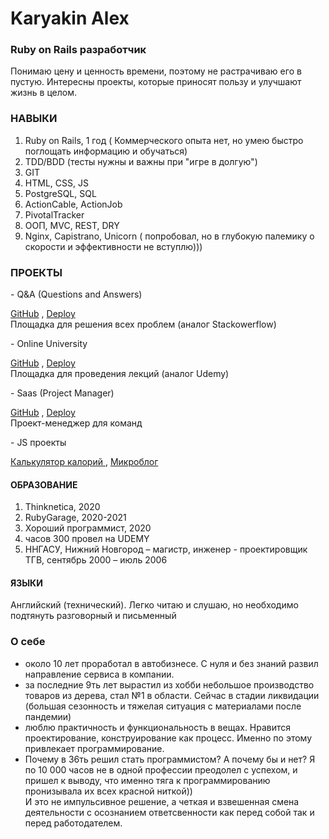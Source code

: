 # Karyakin Alex

### Ruby on Rails разработчик
Понимаю цену и ценность времени, поэтому не растрачиваю его в пустую.
Интересны проекты, которые приносят пользу и улучшают жизнь в целом.

### НАВЫКИ
1) Ruby on Rails, 1 год ( Коммерческого опыта нет, но умею быстро поглощать информацию и обучаться)
2) TDD/BDD (тесты нужны и важны при "игре в долгую")
3) GIT 
3) HTML, CSS, JS 
4) PostgreSQL, SQL
5) ActionCable, ActionJob
6) PivotalTracker
7) ООП, MVC, REST, DRY
8) Nginx, Capistrano, Unicorn ( попробовал, но в глубокую палемику о скорости и эффективности не вступлю)))

### ПРОЕКТЫ
<p> - Q&A (Questions and Answers) <br>

[GitHub](https://github.com/sasha370/stackoverflow)
,  [Deploy](http://88.214.237.55/)  <br>
Площадка для решения всех проблем (аналог Stackowerflow)  </p> 
<p> - Online University <br>
 
[GitHub](https://github.com/sasha370/universitetHQ) ,  [Deploy](https://university-hq.herokuapp.com/)  <br>
Площадка для проведения лекций (аналог Udemy)</p> 
<p> - Saas (Project Manager) <br> 
 
 [GitHub](https://github.com/sasha370/saas-app) ,  [Deploy](https://saas-app-sasha.herokuapp.com/) <br>
Проект-менеджер для команд</p> 
<p> - JS проекты <br> 
 
[ Калькулятор калорий ](https://github.com/sasha370/CaloriesCalculatorJS) ,  [Микроблог](https://github.com/sasha370/micropost_JS)  </p> 

#### ОБРАЗОВАНИЕ
1) Thinknetica, 2020
1) RubyGarage, 2020-2021
1) Хороший программист, 2020
1) часов 300 провел на UDEMY
1)  ННГАСУ, Нижний Новгород – магистр, инженер - проектировщик ТГВ,  сентябрь 2000 – июль 2006

#### ЯЗЫКИ
Английский (технический). Легко читаю и слушаю, но необходимо подтянуть разговорный и письменный

### О себе
- около 10 лет проработал в автобизнесе. С нуля и без знаний развил направление сервиса в компании.
- за последние 9ть лет вырастил из хобби небольшое производство товаров из дерева, стал №1 в области. Сейчас в стадии ликвидации (большая сезонность и тяжелая ситуация с материалами после пандемии)
- люблю практичность и функциональность в вещах. Нравится проектирование, конструирование как процесс. Именно по этому привлекает программирование.
- Почему в 36ть решил стать программистом? А почему бы и нет? Я по 10 000 часов не в одной профессии преодолел с успехом, и пришел к выводу, что именно тяга к программированию пронизывала их всех красной ниткой)) <br>
И это не импульсивное решение, а четкая и взвешенная смена деятельности с осознанием ответсвенности как перед собой так и перед работодателем.


